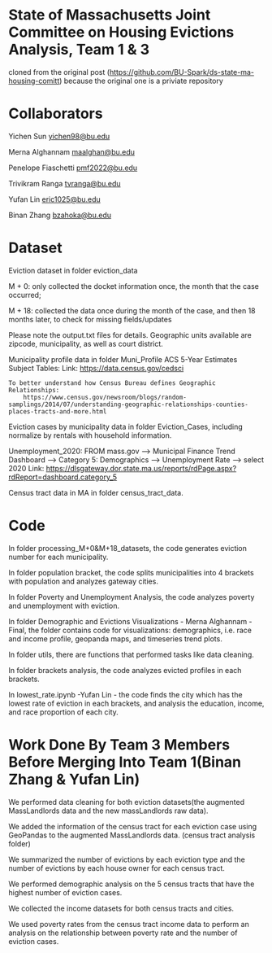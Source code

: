 # State of Massachusetts Joint Committee on Housing Evictions Analysis, Team 1 & 3

cloned from the original post (https://github.com/BU-Spark/ds-state-ma-housing-comitt) because the original one is a priviate repository  
  

# Collaborators
Yichen Sun <yichen98@bu.edu>

Merna Alghannam <maalghan@bu.edu>

Penelope Fiaschetti <pmf2022@bu.edu>

Trivikram Ranga <tvranga@bu.edu>

Yufan Lin <eric1025@bu.edu>

Binan Zhang <bzahoka@bu.edu>

# Dataset
Eviction dataset in folder eviction_data

M + 0: only collected the docket information once, the month that the case occurred; 

M + 18: collected the data once during the month of the case, and then 18 months later, to check for missing fields/updates

Please note the output.txt files for details.
Geographic units available are zipcode, municipality, as well as court district.


Municipality profile data in folder Muni_Profile
ACS 5-Year Estimates Subject Tables:
	Link: https://data.census.gov/cedsci

	To better understand how Census Bureau defines Geographic Relationships:
		https://www.census.gov/newsroom/blogs/random-samplings/2014/07/understanding-geographic-relationships-counties-places-tracts-and-more.html
 
Eviction cases by municipality data in folder Eviction_Cases, including normalize by rentals with household information.

Unemployment_2020:
	FROM mass.gov --> Municipal Finance Trend Dashboard --> Category 5: Demographics --> Unemployment Rate --> select 2020
	Link: https://dlsgateway.dor.state.ma.us/reports/rdPage.aspx?rdReport=dashboard.category_5

Census tract data in MA in folder census_tract_data.


# Code
In folder processing_M+0&M+18_datasets, the code generates eviction number for each municipality.

In folder population bracket, the code splits municipalities into 4 brackets with population and analyzes gateway cities.

In folder Poverty and Unemployment Analysis, the code analyzes poverty and unemployment with eviction.

In folder Demographic and Evictions Visualizations - Merna Alghannam - Final, the folder contains code for visualizations: demographics, i.e. race and income profile, geopanda maps, and timeseries trend plots.

In folder utils, there are functions that performed tasks like data cleaning.

In folder brackets analysis, the code analyzes evicted profiles in each brackets.  

In lowest_rate.ipynb -Yufan Lin - the code finds the city which has the lowest rate of eviction in each brackets, and analysis the education, income, and race proportion of each city.


# Work Done By Team 3 Members Before Merging Into Team 1(Binan Zhang & Yufan Lin)  

We performed data cleaning for both eviction datasets(the augmented MassLandlords data and the new massLandlords raw data).  

We added the information of the census tract for each eviction case using GeoPandas to the augmented MassLandlords data.  (census tract analysis folder)

We summarized the number of evictions by each eviction type and the number of evictions by each house owner for each census tract.  

We performed demographic analysis on the 5 census tracts that have the highest number of eviction cases.  

We collected the income datasets for both census tracts and cities.  

We used poverty rates from the census tract income data to perform an analysis on the relationship between poverty rate and the number of eviction cases.  



